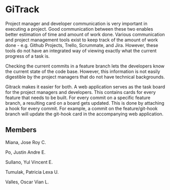 # GiTrack

Project manager and developer communication is very important in executing a project. Good communication between these two enables better estimation of time and amount of work done. Various communication and project management tools exist to keep track of the amount of work done - e.g. Github Projects, Trello, Scrummate, and Jira. However, these tools do not have an integrated way of viewing exactly what the current progress of a task is. 

Checking the current commits in a feature branch lets the developers know the current state of the code base. However, this information is not easily digestible by the project managers that do not have technical backgrounds. 

Gitrack makes it easier for both. A web application serves as the task board for the project managers and developers. This contains cards for every feature that needs to be built. For every commit on a specific feature branch, a resulting card on a board gets updated. This is done by attaching a hook for every commit. For example, a commit on the feature/git-hook branch will update the git-hook card in the accompanying web application. 

## Members
Miana, Jose Roy C.

Po, Justin Andre E.

Sullano, Yul Vincent E.

Tumulak, Patricia Lexa U.

Valles, Oscar Vian L.
